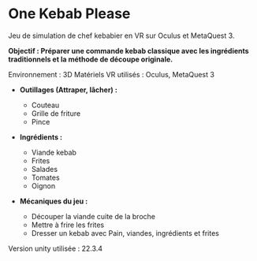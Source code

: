 # One Kebab Please 

Jeu de simulation de chef kebabier en VR sur Oculus et MetaQuest 3.

**Objectif : Préparer une commande kebab classique avec les ingrédients traditionnels et la méthode de découpe originale.**

Environnement : 3D
Matériels VR utilisés : Oculus, MetaQuest 3

- **Outillages (Attraper, lâcher) :**
    - Couteau
    - Grille de friture
    - Pince
    
- **Ingrédients :**
    - Viande kebab
    - Frites
    - Salades
    - Tomates
    - Oignon
    
- **Mécaniques du jeu :**
    - Découper la viande cuite de la broche
    - Mettre à frire les frites
    - Dresser un kebab avec Pain, viandes, ingrédients et frites

Version unity utilisée : 22.3.4
